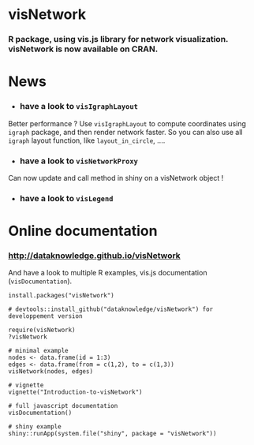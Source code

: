 # visNetwork

### R package, using vis.js library for network visualization. visNetwork is now available on CRAN.

# News

* ### have a look to ````visIgraphLayout````

Better performance ? Use ````visIgraphLayout```` to compute coordinates using ``igraph`` package, and then render network faster. So you can also use all ``igraph`` layout function, like ``layout_in_circle``, ....

* ### have a look to ````visNetworkProxy````

Can now update and call method in shiny on a visNetwork object !

* ### have a look to ````visLegend````

# Online documentation

### http://dataknowledge.github.io/visNetwork

And have a look to multiple R examples, vis.js documentation (````visDocumentation````). 

```` 
install.packages("visNetwork")

# devtools::install_github("dataknowledge/visNetwork") for developpement version

require(visNetwork)
?visNetwork

# minimal example
nodes <- data.frame(id = 1:3)
edges <- data.frame(from = c(1,2), to = c(1,3))
visNetwork(nodes, edges)

# vignette
vignette("Introduction-to-visNetwork")

# full javascript documentation
visDocumentation()

# shiny example
shiny::runApp(system.file("shiny", package = "visNetwork"))
````

